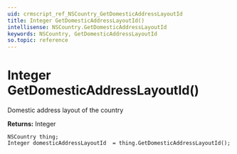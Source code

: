 ```yaml
---
uid: crmscript_ref_NSCountry_GetDomesticAddressLayoutId
title: Integer GetDomesticAddressLayoutId()
intellisense: NSCountry.GetDomesticAddressLayoutId
keywords: NSCountry, GetDomesticAddressLayoutId
so.topic: reference
---
```


# Integer GetDomesticAddressLayoutId()

Domestic address layout of the country

**Returns:** Integer

```crmscript
NSCountry thing;
Integer domesticAddressLayoutId  = thing.GetDomesticAddressLayoutId();
```

